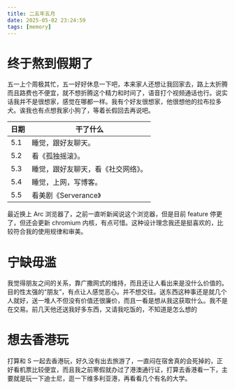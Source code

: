 ```yaml
---
title: 二五年五月
date: 2025-05-02 23:24:59
tags: [memory]
---
```


# 终于熬到假期了

五一上个周极其忙，五一好好休息一下吧，本来家人还想让我回家去，路上太折腾而且路费也不便宜，就不想折腾这个精力和时间了，语音打个视频通话也行。说实话我并不是很想家，感觉在哪都一样。我有个好友很想家，他很想他的拉布拉多犬。诶我也有点想我家小狗了，等着长假回去再说吧。

| 日期 | 干了什么                           |
| ---- | ---------------------------------- |
| 5.1  | 睡觉，跟好友聊天。                 |
| 5.2  | 看《孤独摇滚》。                   |
| 5.3  | 睡觉，跟好友聊天，看《社交网络》。 |
| 5.4  | 睡觉，上网，写博客。               |
| 5.5  | 看美剧《Serverance》               |

最近换上 Arc 浏览器了，之前一直听新闻说这个浏览器，但是目前 feature 停更了，但还会更新 chromium 内核，有点可惜。这种设计理念我还是挺喜欢的，比较符合我的使用规律和审美。

# 宁缺毋滥

我觉得朋友之间的关系，靠广撒网式的维持，而且还让人看出来是没什么价值的。目的性太强的“朋友”，有点让人感觉恶心。并不想交往。送东西这种事还是就几个人就好，送一堆人不但没有价值还很廉价，而且一看是想从我这获取什么。我不是在交易。前几天他还送我好多东西，又请我吃饭的，不知道是怎么想的

# 想去香港玩

打算和 S 一起去香港玩，好久没有出去旅游了，一直闷在宿舍真的会死掉的，正好看机票比较便宜，而且我之前寒假就办过了港澳通行证，打算去香港看一下，主要就是玩一下迪士尼，逛一下维多利亚港，再看看几个有名的大学。



